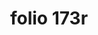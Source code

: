 ---
layout: edition
title: folio 173r
manuscript: Turin, Biblioteca Nazionale, MS N.III.19
sigla: T
iip: t173r.tif
milestone: 345
---